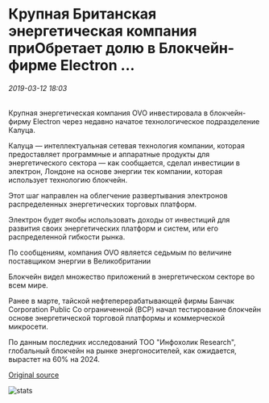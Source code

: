 # Крупная Британская энергетическая компания приОбретает долю в Блокчейн-фирме Electron ...

###### 2019-03-12 18:03

Крупная энергетическая компания OVO инвестировала в блокчейн-фирму Electron через недавно начатое технологическое подразделение Калуца.

Калуца — интеллектуальная сетевая технология компании, которая предоставляет программные и аппаратные продукты для энергетического сектора — как сообщается, сделал инвестиции в электрон, Лондоне на основе энергии тек компании, которая использует технологию блокчейн.

Этот шаг направлен на облегчение развертывания электронов распределенных энергетических торговых платформ.

Электрон будет якобы использовать доходы от инвестиций для развития своих энергетических платформ и систем, или его распределенной гибкости рынка.

По сообщениям, компания OVO является седьмым по величине поставщиком энергии в Великобритании

Блокчейн видел множество приложений в энергетическом секторе во всем мире.

Ранее в марте, тайской нефтеперерабатывающей фирмы Банчак Corporation Public Co ограниченной (BCP) начал тестирование блокчейн основе энергетической торговой платформы и коммерческой микросети.

По данным последних исследований ТОО "Инфохолик Research", глобальный блокчейн на рынке энергоносителей, как ожидается, вырастет на 60% на 2024.

[Original source](https://cointelegraph.com/news/major-uk-energy-company-acquires-stake-in-blockchain-firm-electron)

![stats](https://c.statcounter.com/11760860/0/a89fa40b/1/ "stats")